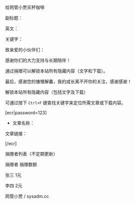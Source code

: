 给网管小贾买杯咖啡

副标题：

英文：

关键字：



致亲爱的小伙伴们：

感谢你们的大力支持与长期陪伴！

通过捐赠可以解锁本站所有隐藏内容（文字和下载）。



最后，感谢您的慷慨解囊，我的成长离不开你的关注，感谢感谢！







解锁本站所有隐藏内容（包括文字及下载）

可通过按下 `Ctrl+F` 键查找关键字来定位所需文章或下载内容。



[ecr|password=123]



* 文章名称：

文章链接：





[/ecr]



捐赠者列表（不定期更新）

捐赠者				捐赠数额

张三					1元

李四					2元







网管小贾 / sysadm.cc





